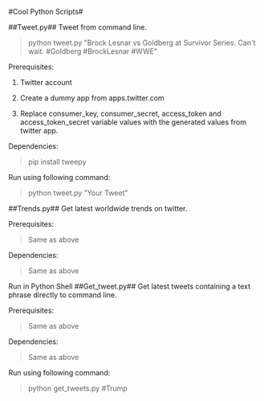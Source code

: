#Cool Python Scripts#

##Tweet.py##
Tweet from command line.
>python tweet.py "Brock Lesnar vs Goldberg at Survivor Series. Can't wait. #Goldberg #BrockLesnar #WWE"

Prerequisites:

1. Twitter account

2. Create a dummy app from apps.twitter.com

3. Replace consumer_key, consumer_secret, access_token and access_token_secret variable values with the generated values from twitter app.

Dependencies:

>pip install tweepy

Run using following command:
>python tweet.py "Your Tweet"

##Trends.py##
Get latest worldwide trends on twitter.

Prerequisites:

>Same as above

Dependencies:

>Same as above

Run in Python Shell
##Get_tweet.py##
Get latest tweets containing a text phrase directly to command line.

Prerequisites:

>Same as above

Dependencies:

>Same as above

Run using following command:
>python get_tweets.py #Trump
